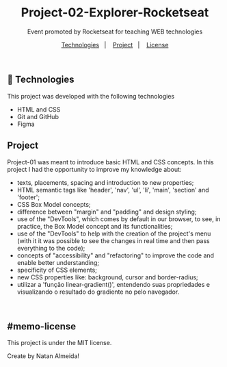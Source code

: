 <h1 align="center"> Project-02-Explorer-Rocketseat</h1>

<!-- <a align="center" href="https://natanjalmeida22.github.io/Project-01-Explorer-Rocketseat/" target="_blank">Visit site</a> -->

<p align="center">
Event promoted by Rocketseat for teaching WEB technologies
</p>

<p align="center">
  <a href="#-technologies">Technologies</a>&nbsp;&nbsp;&nbsp;|&nbsp;&nbsp;&nbsp;
  <a href="#-project">Project</a>&nbsp;&nbsp;&nbsp;|&nbsp;&nbsp;&nbsp;
  <a href="#memo-license">License</a>
</p>

<br>

## 🚀 Technologies

This project was developed with the following technologies

- HTML and CSS
- Git and GitHub
- Figma

## Project

Project-01 was meant to introduce basic HTML and CSS concepts. In this project I had the opportunity to improve my knowledge about:

- texts, placements, spacing and introduction to new properties;
- HTML semantic tags like 'header', 'nav', 'ul', 'li', 'main', 'section' and 'footer';
- CSS Box Model concepts;
- difference between "margin" and "padding" and design styling;
- use of the "DevTools", which comes by default in our browser, to see, in practice, the Box Model concept and its functionalities;
- use of the "DevTools" to help with the creation of the project's menu (with it it was possible to see the changes in real time and then pass everything to the code);
- concepts of "accessibility" and "refactoring" to improve the code and enable better understanding;
- specificity of CSS elements;
- new CSS properties like: background, cursor and border-radius;
- utilizar a 'função linear-gradient()', entendendo suas propriedades e visualizando o resultado do gradiente no pelo navegador.
<br>

## #memo-license

This project is under the MIT license.


Create by Natan Almeida!

